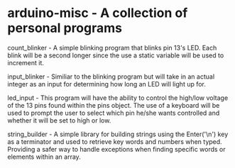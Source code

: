 # arduino-misc - A collection of personal programs

count_blinker - A simple blinking program that blinks pin 13's LED. Each blink will be a second longer since the use a static variable will be used to increment it.

input_blinker - Similiar to the blinking program but will take in an actual integer as an input for determining how long an LED will light up for.

led_input - This program will have the ability to control the high/low voltage of the 13 pins found within the pins object. The use of a keyboard will be used to prompt the user to select which pin he/she wants controlled and whether it will be set to high or low.

string_builder - A simple library for building strings using the Enter('\n') key as a terminator and used to retrieve key words and numbers when typed. Providing a safer way to handle exceptions when finding specific words or elements within an array.
